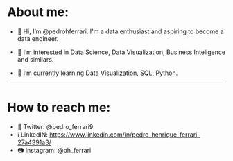 # About me:
- 👋 Hi, I’m @pedrohferrari. I'm a data enthusiast and aspiring to become a data engineer.


- 👀 I’m interested in Data Science, Data Visualization, Business Inteligence and similars.
- 🌱 I’m currently learning Data Visualization, SQL, Python.
---
# **How to reach me:**
- 🐤 Twitter: @pedro_ferrari9
-  ℹ️  LinkedIN: https://www.linkedin.com/in/pedro-henrique-ferrari-27a4391a3/
- 📷 Instagram: @ph_ferrari

<!---
pedrohferrari/pedrohferrari is a ✨ special ✨ repository because its `README.md` (this file) appears on your GitHub profile.
You can click the Preview link to take a look at your changes.
--->
